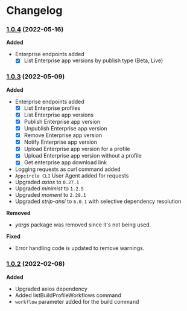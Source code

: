 # Changelog

### [1.0.4](https://github.com/appcircleio/appcircle-cli/compare/v1.0.3...v1.0.4) (2022-05-16)

**Added**

- Enterprise endpoints added
    - [x] List Enterprise app versions by publish type (Beta, Live)

### [1.0.3](https://github.com/appcircleio/appcircle-cli/compare/v1.0.2...v1.0.3) (2022-05-09)

**Added**

- Enterprise endpoints added
    - [x] List Enterprise profiles
    - [x] List Enterprise app versions
    - [x] Publish Enterprise app version
    - [x] Unpublish Enterprise app version
    - [x] Remove Enterprise app version
    - [x] Notify Enterprise app version
    - [x] Upload Enterprise app version for a profile
    - [x] Upload Enterprise app version without a profile
    - [x] Get enterprise app download link
- Logging requests as curl command added
- `Appcircle CLI` User Agent added for requests
- Upgraded *axios* to `0.27.1`
- Upgraded *minimist* to `1.2.5`
- Upgraded *moment* to `2.29.1`
- Upgraded *strip-ansi* to `6.0.1` with selective dependency resolution

**Removed**

- *yargs* package was removed since it's not being used.

**Fixed**

- Error handling code is updated to remove warnings.


### [1.0.2](https://github.com/appcircleio/appcircle-cli/compare/v1.0.1...v1.0.2) (2022-02-08)

**Added**

- Upgraded axios dependency
- Added listBuildProfileWorkflows command
- `workflow` parameter added for the build command
